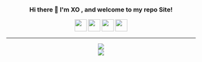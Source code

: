<h3 align="center">Hi there 👋 I'm XO , and welcome to my repo Site!</h3>
<p align="center">
    <img src="https://cdn.jsdelivr.net/npm/programming-languages-logos/src/c/c.png" height="32">
    <img src="https://cdn.jsdelivr.net/npm/programming-languages-logos/src/csharp/csharp.png" height="32">
    <img src="https://upload.wikimedia.org/wikipedia/en/f/f7/CCS_icon.png" height="32">
    <img src="https://brandslogos.com/wp-content/uploads/images/large/arduino-logo-1.png" height="32">
</p>
<hr>
<p align="center">
    <img src="https://github-readme-stats.vercel.app/api?username=minexo79&show_icons=true&theme=merko">
    <br>
    <img src="https://github-readme-stats.vercel.app/api/top-langs/?username=minexo79&layout=compact&theme=radical">
</p>
